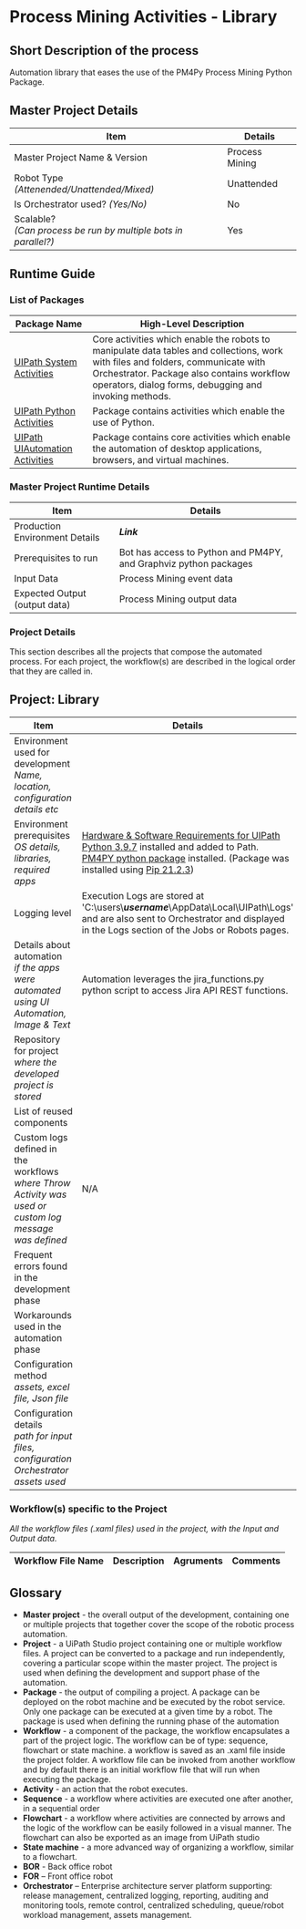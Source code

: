 # Process Mining Activities - Library

## Short Description of the process
Automation library that eases the use of the PM4Py Process Mining Python Package.
## Master Project Details
Item | Details
--- | ---
Master Project Name & Version | Process Mining
Robot Type <br> *(Attenended/Unattended/Mixed)* | Unattended
Is Orchestrator used? *(Yes/No)* | No
Scalable? <br> *(Can process be run by multiple bots in parallel?)* | Yes

## Runtime Guide
### List of Packages
Package Name | High-Level Description
--- | ---
[UIPath System Activities](https://docs.uipath.com/activities/docs/about-the-system-activities-pack) | Core activities which enable the robots to manipulate data tables and collections, work with files and folders, communicate with Orchestrator. Package also contains workflow operators, dialog forms, debugging and invoking methods.
[UIPath Python Activities](https://docs.uipath.com/activities/docs/about-the-python-activities-pack) | Package contains activities which enable the use of Python.
[UIPath UIAutomation Activities](https://docs.uipath.com/activities/docs/about-the-ui-automation-activities-pack) | Package contains core activities which enable the automation of desktop applications, browsers, and virtual machines.
### Master Project Runtime Details
Item | Details
--- | ---
Production Environment Details | ***Link***
Prerequisites to run | Bot has access to Python and PM4PY, and Graphviz python packages
Input Data | Process Mining event data
Expected Output (output data) | Process Mining output data 

### **Project Details**
This section describes all the projects that compose the automated process. 
For each project, the workflow(s) are described in the logical order that they are called in.<br>

## Project: Library
Item | Details
--- | ---
Environment used for development <br> *Name, location, configuration details etc* | 
Environment prerequisites <br> *OS details, libraries, required apps* | [Hardware & Software Requirements for UIPath](https://docs.uipath.com/installation-and-upgrade/docs/robot-hardware-and-software-requirements) <br> [Python 3.9.7](https://www.python.org/downloads/release/python-397/) installed and added to Path. <br> [PM4PY python package]() installed. (Package was installed using [Pip 21.2.3](https://pip.pypa.io/))
Logging level | Execution Logs are stored at 'C:\users\\***username***\AppData\Local\UIPath\Logs' and are also sent to Orchestrator and displayed in the Logs section of the Jobs or Robots pages.
Details about automation <br> *if the apps were automated using UI Automation, Image & Text* | Automation leverages the jira_functions.py python script to access Jira API REST functions.
Repository for project <br> *where the developed project is stored* |
List of reused components | 
Custom logs defined in the workflows <br> *where Throw Activity was used or custom log message was defined* | N/A
Frequent errors found in the development phase | 
Workarounds used in the automation phase | 
Configuration method <br> *assets, excel file, Json file* | 
Configuration details <br> *path for input files, configuration Orchestrator assets used* |

### Workflow(s) specific to the Project 
*All the workflow files (.xaml files) used in the project, with the Input and Output data.*

Workflow File Name | Description | Agruments | Comments
--- | --- | --- | ---

## **Glossary**

- **Master project** - the overall output of the development, containing one or multiple projects that together cover the scope of the robotic process automation.
 - **Project** - a UiPath Studio project containing one or multiple workflow files. A project can be converted to a package and run independently, covering a particular scope within the master project. The project is used when defining the development and support phase of the automation.
 - **Package** - the output of compiling a project. A package can be deployed on the robot machine and be executed by the robot service. Only one package can be executed at a given time by a robot. The package is used when defining the running phase of the automation
- **Workflow** - a component of the package, the workflow encapsulates a part of the project logic. The workflow can be of type: sequence, flowchart or state machine. a workflow is saved as an .xaml file inside the project folder. A workflow file can be invoked from another workflow and by default there is an initial workflow file that will run when executing the package.
- **Activity** - an action that the robot executes.
- **Sequence** - a workflow where activities are executed one after another, in a sequential order
- **Flowchart** - a workflow where activities are connected by arrows and the logic of the workflow can be easily followed in a visual manner. The flowchart can also be exported as an image from UiPath studio
- **State machine** - a more advanced way of organizing a workflow, similar to a flowchart.
- **BOR** - Back office robot 
- **FOR** – Front office robot
- **Orchestrator** – Enterprise architecture server platform supporting: release management, centralized logging, reporting, auditing and monitoring tools, remote control, centralized scheduling, queue/robot workload management, assets management.
